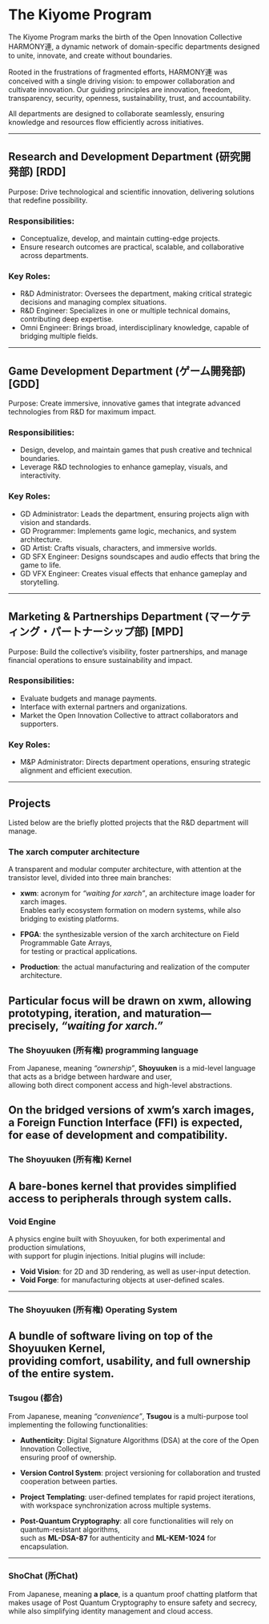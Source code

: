 # The Kiyome Program  

The Kiyome Program marks the birth of the  Open Innovation Collective HARMONY連, a dynamic network of domain-specific departments designed to unite, 
innovate, and create without boundaries.

Rooted in the frustrations of fragmented efforts, HARMONY連 was conceived with a single driving vision: to empower collaboration and cultivate innovation.
Our guiding principles are innovation, freedom, transparency, security, openness, sustainability, trust, and accountability.

All departments are designed to collaborate seamlessly, ensuring knowledge and resources flow efficiently across initiatives.

---

## Research and Development Department (研究開発部) [RDD]

Purpose: Drive technological and scientific innovation, delivering solutions that redefine possibility.

### Responsibilities:
- Conceptualize, develop, and maintain cutting-edge projects.
- Ensure research outcomes are practical, scalable, and collaborative across departments.

### Key Roles:
- R&D Administrator: Oversees the department, making critical strategic decisions and managing complex situations.
- R&D Engineer: Specializes in one or multiple technical domains, contributing deep expertise.
- Omni Engineer: Brings broad, interdisciplinary knowledge, capable of bridging multiple fields.

---

## Game Development Department (ゲーム開発部) [GDD]
Purpose: Create immersive, innovative games that integrate advanced technologies from R&D for maximum impact.

### Responsibilities:
- Design, develop, and maintain games that push creative and technical boundaries.
- Leverage R&D technologies to enhance gameplay, visuals, and interactivity.

### Key Roles:
- GD Administrator: Leads the department, ensuring projects align with vision and standards.
- GD Programmer: Implements game logic, mechanics, and system architecture.
- GD Artist: Crafts visuals, characters, and immersive worlds.
- GD SFX Engineer: Designs soundscapes and audio effects that bring the game to life.
- GD VFX Engineer: Creates visual effects that enhance gameplay and storytelling.
---

## Marketing & Partnerships Department (マーケティング・パートナーシップ部) [MPD]
Purpose:  Build the collective’s visibility, foster partnerships, and manage financial operations to ensure sustainability and impact.

### Responsibilities:
- Evaluate budgets and manage payments.
- Interface with external partners and organizations.
- Market the Open Innovation Collective to attract collaborators and supporters.

### Key Roles:
- M&P Administrator: Directs department operations, ensuring strategic alignment and efficient execution.
---

## Projects
Listed below are the briefly plotted projects that the R&D department will manage.  

### The xarch computer architecture  

A transparent and modular computer architecture, with attention at the transistor level, divided into three main branches:  

- **xwm**: acronym for *“waiting for xarch”*, an architecture image loader for xarch images.  
  Enables early ecosystem formation on modern systems, while also bridging to existing platforms.  

- **FPGA**: the synthesizable version of the xarch architecture on Field Programmable Gate Arrays,  
  for testing or practical applications.  

- **Production**: the actual manufacturing and realization of the computer architecture.  

Particular focus will be drawn on **xwm**, allowing prototyping, iteration, and maturation—precisely, *“waiting for xarch.”*  
---

### The Shoyuuken (所有権) programming language  

From Japanese, meaning *“ownership”*, **Shoyuuken** is a mid-level language that acts as a bridge between hardware and user,  
allowing both direct component access and high-level abstractions.  

On the bridged versions of xwm’s xarch images, a **Foreign Function Interface (FFI)** is expected,  
for ease of development and compatibility.  
---

### The Shoyuuken (所有権) Kernel  

A bare-bones kernel that provides simplified access to peripherals through system calls.  
---

### Void Engine  

A physics engine built with Shoyuuken, for both experimental and production simulations,  
with support for plugin injections. Initial plugins will include:  

- **Void Vision**: for 2D and 3D rendering, as well as user-input detection.  
- **Void Forge**: for manufacturing objects at user-defined scales.  
---

### The Shoyuuken (所有権) Operating System  

A bundle of software living on top of the Shoyuuken Kernel,  
providing comfort, usability, and full ownership of the entire system.  
---

### Tsugou (都合)

From Japanese, meaning *“convenience”*, **Tsugou** is a multi-purpose tool implementing the following functionalities:  

- **Authenticity**: Digital Signature Algorithms (DSA) at the core of the Open Innovation Collective,  
  ensuring proof of ownership.  

- **Version Control System**: project versioning for collaboration and trusted cooperation between parties.  

- **Project Templating**: user-defined templates for rapid project iterations,  
  with workspace synchronization across multiple systems.  

- **Post-Quantum Cryptography**: all core functionalities will rely on quantum-resistant algorithms,  
  such as **ML-DSA-87** for authenticity and **ML-KEM-1024** for encapsulation.  
---

### ShoChat (所Chat)

From Japanese, meaning **a place**, is a quantum proof chatting platform that makes usage of Post Quantum Cryptography to ensure safety and secrecy,
while also simplifying identity management and cloud access.
 